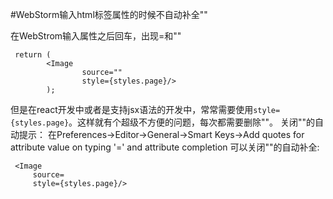 #WebStorm输入html标签属性的时候不自动补全""

在WebStrom输入属性之后回车，出现=和""
```
 return (
        <Image
                source=""
                style={styles.page}/>
        );
```

但是在react开发中或者是支持jsx语法的开发中，常常需要使用`style={styles.page}`。这样就有个超级不方便的问题，每次都需要删除""。
关闭""的自动提示：
在Preferences->Editor->General->Smart Keys->Add quotes for attribute value on typing '=' and attribute completion
可以关闭""的自动补全:
```
 <Image
     source=
     style={styles.page}/>
```














